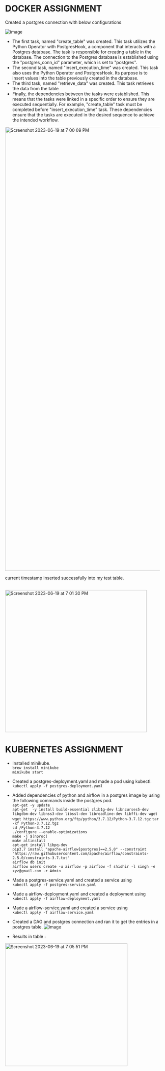 # DOCKER ASSIGNMENT

Created a postgres connection with below configurations

![image](https://github.com/shishir474/docker_kubernetes_assignment/assets/57223710/eb5aada9-dff1-451d-ac31-e7493ed0cd03)


- The first task, named "create_table" was created. This task utilizes the Python Operator with PostgresHook, a component that interacts with a Postgres database. The task is responsible for creating a table in the database. The connection to the Postgres database is established using the "postgres_conn_id" parameter, which is set to "postgres".
- The second task, named "insert_execution_time" was created. This task also uses the Python Operator and PostgresHook. Its purpose is to insert values into the table previously created in the database.
- The third task, named "retrieve_data" was created. This task retrieves the data from the table
- Finally, the dependencies between the tasks were established. This means that the tasks were linked in a specific order to ensure they are executed sequentially. For example, "create_table" task must be completed before "insert_execution_time" task. These dependencies ensure that the tasks are executed in the desired sequence to achieve the intended workflow.

<img width="1440" alt="Screenshot 2023-06-19 at 7 00 09 PM" src="https://github.com/shishir474/docker_kubernetes_assignment/assets/57223710/1728032a-6587-496c-9bea-2c1d4f919da4">


 current timestamp inserted successfully into my test table.
 
 <br>
<img width="461" alt="Screenshot 2023-06-19 at 7 01 30 PM" src="https://github.com/shishir474/docker_kubernetes_assignment/assets/57223710/bd8c06fe-5188-442e-afdc-eaf4ac4d615b">

 
 
# KUBERNETES ASSIGNMENT
- Installed minikube. <br>
` brew install minikube ` <br>
`minikube start`

- Created a postgres-deployment.yaml and made a pod using kubectl. <br>
`kubectl apply -f postgres-deployment.yaml`

- Added dependencies of python and airflow in a postgres image by using the following commands inside the postgres pod. <br>
`apt-get -y update`<br>
`apt-get  -y install build-essential zlib1g-dev libncurses5-dev libgdbm-dev libnss3-dev libssl-dev libreadline-dev libffi-dev wget`<br>
`wget https://www.python.org/ftp/python/3.7.12/Python-3.7.12.tgz`
`tar -xf Python-3.7.12.tgz`<br>
`cd /Python-3.7.12`<br>
`./configure --enable-optimizations` <br>
`make -j $(nproc)` <br>
`make altinstall` <br>
`apt-get install libpq-dev` <br>
`pip3.7 install "apache-airflow[postgres]==2.5.0" --constraint "https://raw.githubusercontent.com/apache/airflow/constraints-2.5.0/constraints-3.7.txt"` <br>
`airflow db init` <br>
`airflow users create -u airflow -p airflow -f shishir -l singh -e xyz@gmail.com -r Admin` <br>

- Made a postgres-service.yaml and created a service using <br>
`kubectl apply -f postgres-service.yaml`

- Made a airflow-deployment.yaml and created a deployment using <br>
`kubectl apply -f airflow-deployment.yaml`

- Made a airflow-service.yaml and created a service using <br>
`kubectl apply -f airflow-service.yaml`

- Created a DAG and postgres connection and ran it to get the entries in a postgres table.
  ![image](https://github.com/shishir474/docker_kubernetes_assignment/assets/57223710/35983016-3bba-4b25-889a-db03ff4bc6c1)

- Results in table : <br>
<img width="398" alt="Screenshot 2023-06-19 at 7 05 51 PM" src="https://github.com/shishir474/docker_kubernetes_assignment/assets/57223710/28f44580-e613-49cf-8489-26bdfbc059e9">

